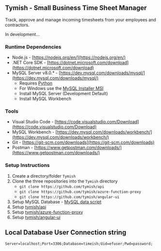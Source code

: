 ## Tymish - Small Business Time Sheet Manager

Track, approve and manage incoming timesheets from your employees and contractors.

In development...

### Runtime Dependencies
* Node.js - [https://nodejs.org/en/](https://nodejs.org/en/)
* .NET Core SDK - [https://dotnet.microsoft.com/download](https://dotnet.microsoft.com/download)
* MySQL Server v8.0.* - [https://dev.mysql.com/downloads/mysql/](https://dev.mysql.com/downloads/mysql/) 
   * Requires [Python](https://www.python.org/downloads/)
   * For Windows use the [MySQL Installer MSI](https://dev.mysql.com/downloads/windows/installer/8.0.html)
   * Install MySQL Server (Development Default)
   * Install MySQL Workbench

### Tools
* Visual Studio Code - [https://code.visualstudio.com/Download](https://code.visualstudio.com/Download)
* MySQL Workbench - [https://dev.mysql.com/downloads/workbench/](https://dev.mysql.com/downloads/workbench/)
* Git - [https://git-scm.com/downloads](https://git-scm.com/downloads)
* Postman - [https://www.getpostman.com/downloads/](https://www.getpostman.com/downloads/)

### Setup Instructions
1. Create a directory/folder `Tymish`
2. Clone the three repositories into the `Tymish` directory
   * `git clone https://github.com/tymish/api`
   * `git clone https://github.com/tymish/azure-function-proxy`
   * `git clone https://github.com/tymish/angular-ui`
3. Setup MySQL Database - [MySQL data script](https://github.com/tymish/api/blob/master/src/timeish.sql)
4. Setup [tymish/api](https://github.com/tymish/api)
5. Setup [tymish/azure-function-proxy](https://github.com/tymish/azure-function-proxy)
6. Setup [tymish/angular-ui](https://github.com/tymish/angular-ui)

## Local Database User Connection string
`Server=localhost;Port=3306;Database=timeish;Uid=efuser;Pwd=password;`
